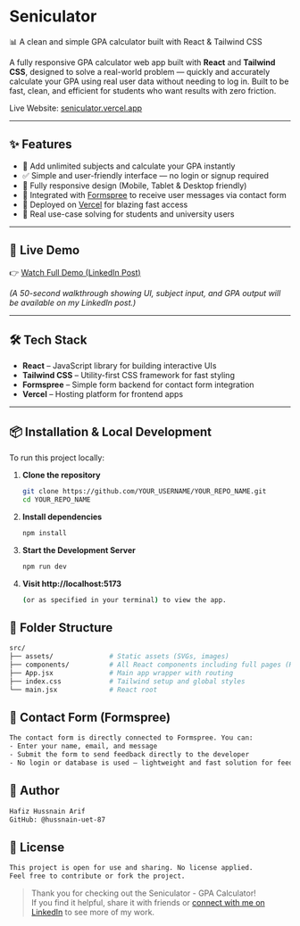 # Seniculator
📊 A clean and simple GPA calculator built with React &amp; Tailwind CSS

A fully responsive GPA calculator web app built with **React** and **Tailwind CSS**, designed to solve a real-world problem — quickly and accurately calculate your GPA using real user data without needing to log in. Built to be fast, clean, and efficient for students who want results with zero friction.

Live Website: [seniculator.vercel.app](https://seniculator.vercel.app/)

---

## ✨ Features

- 🔢 Add unlimited subjects and calculate your GPA instantly  
- ✅ Simple and user-friendly interface — no login or signup required  
- 📱 Fully responsive design (Mobile, Tablet & Desktop friendly)  
- 💌 Integrated with [Formspree](https://formspree.io/) to receive user messages via contact form  
- 🚀 Deployed on [Vercel](https://vercel.com/) for blazing fast access  
- 🧠 Real use-case solving for students and university users

---

## 🔗 Live Demo

👉 [Watch Full Demo (LinkedIn Post)](PUT_YOUR_LINK_HERE)

_(A 50-second walkthrough showing UI, subject input, and GPA output will be available on my LinkedIn post.)_

---

## 🛠️ Tech Stack

- **React** – JavaScript library for building interactive UIs  
- **Tailwind CSS** – Utility-first CSS framework for fast styling  
- **Formspree** – Simple form backend for contact form integration  
- **Vercel** – Hosting platform for frontend apps

---

## 📦 Installation & Local Development

To run this project locally:

1. **Clone the repository**
   ```bash
   git clone https://github.com/YOUR_USERNAME/YOUR_REPO_NAME.git
   cd YOUR_REPO_NAME
2. **Install dependencies**  
   ```bash
   npm install

3. **Start the Development Server**  
   ```bash
   npm run dev

4. **Visit http://localhost:5173**
    ```bash
    (or as specified in your terminal) to view the app.

## 📁 Folder Structure

```bash
src/
├── assets/              # Static assets (SVGs, images)
├── components/          # All React components including full pages (Home, Calculator, Contact, etc.)
├── App.jsx              # Main app wrapper with routing
├── index.css            # Tailwind setup and global styles
└── main.jsx             # React root
```

## 📮 Contact Form (Formspree)

```bash
The contact form is directly connected to Formspree. You can:
- Enter your name, email, and message
- Submit the form to send feedback directly to the developer
- No login or database is used — lightweight and fast solution for feedback!
```

## 🧑 Author

```bash
Hafiz Hussnain Arif
GitHub: @hussnain-uet-87
```

## 📄 License

```bash
This project is open for use and sharing. No license applied.
Feel free to contribute or fork the project.
```

> Thank you for checking out the Seniculator - GPA Calculator!  
> If you find it helpful, share it with friends or [connect with me on LinkedIn](https://www.linkedin.com/in/hussnain-uet-87) to see more of my work.
